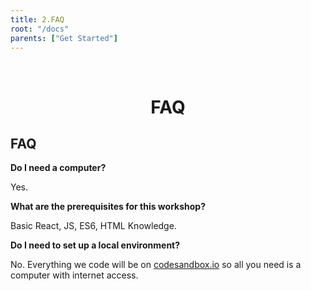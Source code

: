 ```yaml
---
title: 2.FAQ
root: "/docs"
parents: ["Get Started"]
---
```


&nbsp;
&nbsp;


<h1 align="center">
  FAQ
</h1>

## FAQ

**Do I need a computer?**

Yes.

**What are the prerequisites for this workshop?**

Basic React, JS, ES6, HTML Knowledge.

**Do I need to set up a local environment?**

No. Everything we code will be on [codesandbox.io](https://codesandbox.io) so all you need is a computer with internet access.



